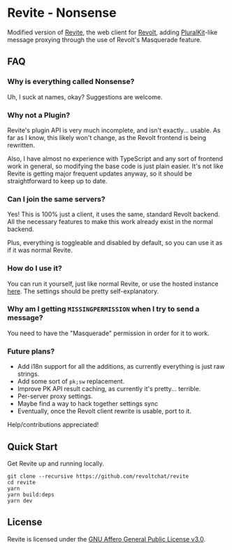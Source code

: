 # Revite - Nonsense

Modified version of [Revite](https://github.com/revoltchat/revite), the web client for [Revolt](https://revolt.chat/), adding [PluralKit](https://pluralkit.me/)-like message proxying through the use of Revolt's Masquerade feature.

## FAQ
### Why is everything called Nonsense?
Uh, I suck at names, okay? Suggestions are welcome.

### Why not a Plugin?
Revite's plugin API is very much incomplete, and isn't exactly... usable. As far as I know, this likely won't change, as the Revolt frontend is being rewritten. 

Also, I have almost no experience with TypeScript and any sort of frontend work in general, so modifying the base code is just plain easier. It's not like Revite is getting major frequent updates anyway, so it should be straightforward to keep up to date.

### Can I join the same servers?
Yes! This is 100% just a client, it uses the same, standard Revolt backend. All the necessary features to make this work already exist in the normal backend.

Plus, everything is toggleable and disabled by default, so you can use it as if it was normal Revite.

### How do I use it?
You can run it yourself, just like normal Revite, or use the hosted instance [here](https://www.youtube.com/watch?v=dQw4w9WgXcQ).
The settings should be pretty self-explanatory.

### Why am I getting `MISSINGPERMISSION` when I try to send a message?
You need to have the "Masquerade" permission in order for it to work. 

### Future plans?
- Add i18n support for all the additions, as currently everything is just raw strings.
- Add some sort of `pk;sw` replacement.
- Improve PK API result caching, as currently it's pretty... terrible.
- Per-server proxy settings.
- Maybe find a way to hack together settings sync
- Eventually, once the Revolt client rewrite is usable, port to it.  

Help/contributions appreciated!

## Quick Start

Get Revite up and running locally.

```
git clone --recursive https://github.com/revoltchat/revite
cd revite
yarn
yarn build:deps
yarn dev
```

## License
Revite is licensed under the [GNU Affero General Public License v3.0](https://github.com/revoltchat/revite/blob/master/LICENSE).

